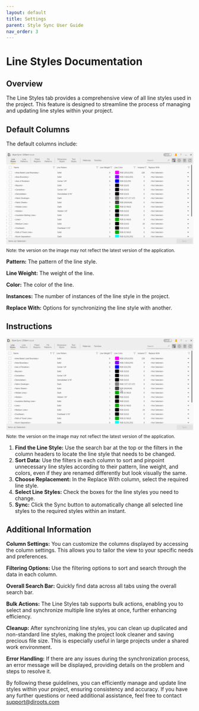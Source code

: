 ```yaml
---
layout: default
title: Settings
parent: Style Sync User Guide
nav_order: 3
---
```



# Line Styles Documentation

##  Overview

The Line Styles tab provides a comprehensive view of all line styles used in the project. This feature is designed to streamline the process of managing and updating line styles within your project.

##  Default Columns

The default columns include:

![DiStem Style Sync - Line Styles UI](../../../assets\images\StyleSync\DS_SS_LS_UI.png)  
<sub>Note: the version on the image may not reflect the latest version of the application.</sub>


**Pattern:** The pattern of the line style.

**Line Weight:** The weight of the line.

**Color:** The color of the line.

**Instances:** The number of instances of the line style in the project.

**Replace With:** Options for synchronizing the line style with another.

##  Instructions

![DiStem Style Sync - Sync Line Styles](../../../assets\images\StyleSync\DS_SS_LS_SyncLineStyles.gif)  
<sub>Note: the version on the image may not reflect the latest version of the application.</sub>

1. **Find the Line Style:** Use the search bar at the top or the filters in the column headers to locate the line style that needs to be changed.
2. **Sort Data:** Use the filters in each column to sort and pinpoint unnecessary line styles according to their pattern, line weight, and colors, even if they are renamed differently but look visually the same.
3. **Choose Replacement:** In the Replace With column, select the required line style.
4. **Select Line Styles:** Check the boxes for the line styles you need to change.
5. **Sync:** Click the Sync button to automatically change all selected line styles to the required styles within an instant.


##  Additional Information


**Column Settings:** You can customize the columns displayed by accessing the column settings. This allows you to tailor the view to your specific needs and preferences.

**Filtering Options:** Use the filtering options to sort and search through the data in each column.

**Overall Search Bar:** Quickly find data across all tabs using the overall search bar.

**Bulk Actions:** The Line Styles tab supports bulk actions, enabling you to select and synchronize multiple line styles at once, further enhancing efficiency.

**Cleanup:** After synchronizing line styles, you can clean up duplicated and non-standard line styles, making the project look cleaner and saving precious file size. This is especially useful in large projects under a shared work environment.

**Error Handling:** If there are any issues during the synchronization process, an error message will be displayed, providing details on the problem and steps to resolve it.

By following these guidelines, you can efficiently manage and update line styles within your project, ensuring consistency and accuracy. If you have any further questions or need additional assistance, feel free to contact support@diroots.com